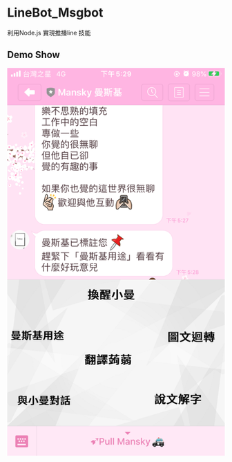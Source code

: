 # LineBot_Msgbot
利用Node.js 實現推播line 技能 

Demo Show
---
![](https://github.com/tobeywang/LineBot_Msgbot/blob/master/IMG_1222.PNG?raw=true)
